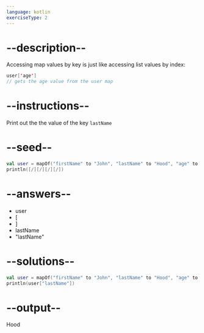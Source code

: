 ```yaml
---
language: kotlin
exerciseType: 2
---
```


# --description--

Accessing map values by key is just like accessing list values by index:
```kotlin
user['age']
// gets the age value from the user map
```

# --instructions--

Print out the the value of the key `lastName`

# --seed--

```kotlin
val user = mapOf("firstName" to "John", "lastName" to "Hood", "age" to 30)
println([/][/][/][/])
```

# --answers--

- user
- [
- ]
- lastName
- "lastName"

# --solutions--

```kotlin
val user = mapOf("firstName" to "John", "lastName" to "Hood", "age" to 30)
println(user["lastName"])
```

# --output--

Hood
